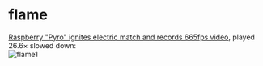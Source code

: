 # flame

[Raspberry "Pyro" ignites electric match and records 665fps video](https://www.raspberrypi.org/forums/viewtopic.php?f=43&t=204444#p1268434), played 26.6&times; slowed down:  
![flame1](../res/pyro.anim.gif)
